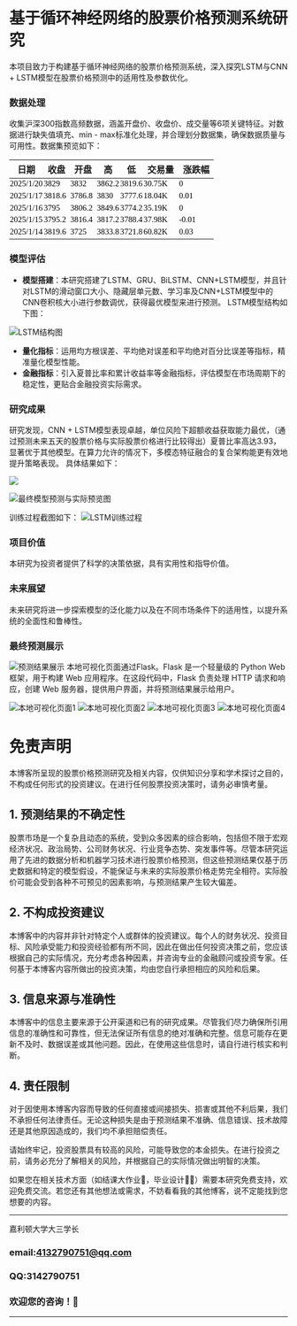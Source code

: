 # 基于循环神经网络的股票价格预测系统研究

本项目致力于构建基于循环神经网络的股票价格预测系统，深入探究LSTM与CNN + LSTM模型在股票价格预测中的适用性及参数优化。

### 数据处理
收集沪深300指数高频数据，涵盖开盘价、收盘价、成交量等6项关键特征。对数据进行缺失值填充、min - max标准化处理，并合理划分数据集，确保数据质量与可用性。数据集预览如下：
<html xmlns:v="urn:schemas-microsoft-com:vml" xmlns:o="urn:schemas-microsoft-com:office:office" xmlns:x="urn:schemas-microsoft-com:office:excel" xmlns="http://www.w3.org/TR/REC-html40">
<head>

<meta name=Generator content="Microsoft Excel">
<!--[if !mso]>
<style>
v\:* {behavior:url(#default#VML);}
o\:* {behavior:url(#default#VML);}
x\:* {behavior:url(#default#VML);}
.shape {behavior:url(#default#VML);}
</style>
<![endif]-->
<style>
<!--.font0
	{color:#000000;
	font-size:11.0pt;
	font-family:宋体;
	font-weight:400;
	font-style:normal;
	text-decoration:none;}
br
	{mso-data-placement:same-cell;}
td
	{padding-top:1px;
	padding-left:1px;
	padding-right:1px;
	mso-ignore:padding;
	color:#000000;
	font-size:11.0pt;
	font-weight:400;
	font-style:normal;
	text-decoration:none;
	font-family:宋体;
	mso-generic-font-family:auto;
	mso-font-charset:134;
	mso-number-format:General;
	border:none;
	mso-background-source:auto;
	mso-pattern:auto;
	text-align:general;
	vertical-align:middle;
	white-space:nowrap;
	mso-rotate:0;
	mso-protection:locked visible;}
.et2
	{mso-generic-font-family:auto;
	mso-font-charset:134;
	mso-number-format:"yyyy/m/d";}
-->
</style>
</head>
<body>
<!--StartFragment-->

日期 | 收盘 | 开盘 | 高 | 低 | 交易量 | 涨跌幅
-- | -- | -- | -- | -- | -- | --
2025/1/20 | 3829 | 3832 | 3862.2 | 3819.6 | 30.75K | 0
2025/1/17 | 3818.6 | 3786.8 | 3830 | 3777.6 | 18.04K | 0.01
2025/1/16 | 3795 | 3806.2 | 3849.6 | 3774.2 | 35.19K | 0
2025/1/15 | 3795.2 | 3816.4 | 3817.2 | 3788.4 | 37.98K | -0.01
2025/1/14 | 3819.6 | 3725 | 3833.8 | 3721.8 | 60.82K | 0.03


<!--EndFragment-->
</body>

</html>



### 模型评估
- **模型搭建**：本研究搭建了LSTM、GRU、BiLSTM、CNN+LSTM模型，并且针对LSTM的滑动窗口大小、隐藏层单元数、学习率及CNN+LSTM模型中的CNN卷积核大小进行参数调优，获得最优模型来进行预测。
LSTM模型结构如下图：



![LSTM结构图](https://img.picui.cn/free/2025/03/27/67e50c986e41e.png)

- **量化指标**：运用均方根误差、平均绝对误差和平均绝对百分比误差等指标，精准量化模型性能。
- **金融指标**：引入夏普比率和累计收益率等金融指标，评估模型在市场周期下的稳定性，更贴合金融投资实际需求。

### 研究成果
研究发现，CNN + LSTM模型表现卓越，单位风险下超额收益获取能力最优，（通过预测未来五天的股票价格与实际股票价格进行比较得出）夏普比率高达3.93，显著优于其他模型。在算力允许的情况下，多模态特征融合的复合架构能更有效地提升策略表现。
具体结果如下：

![](https://img.picui.cn/free/2025/03/27/67e50d167981e.png)

![最终模型预测与实际预览图](https://img.picui.cn/free/2025/03/27/67e50d9f0c900.png)

训练过程截图如下：
![LSTM训练过程](https://img.picui.cn/free/2025/03/27/67e50e66c82e4.png)

### 项目价值
本研究为投资者提供了科学的决策依据，具有实用性和指导价值。

### 未来展望
未来研究将进一步探索模型的泛化能力以及在不同市场条件下的适用性，以提升系统的全面性和鲁棒性。 

### 最终预测展示
![预测结果展示](https://img.picui.cn/free/2025/03/27/67e50ef583ce1.png)
本地可视化页面通过Flask。Flask 是一个轻量级的 Python Web 框架，用于构建 Web 应用程序。在这段代码中，Flask 负责处理 HTTP 请求和响应，创建 Web 服务器，提供用户界面，并将预测结果展示给用户。

![本地可视化页面1](https://img.picui.cn/free/2025/03/27/67e50f7b836ea.png)
![本地可视化页面2](https://img.picui.cn/free/2025/03/27/67e50f7baa35d.png)
![本地可视化页面3](https://img.picui.cn/free/2025/03/27/67e50f7bb9c21.png)
![本地可视化页面4](https://img.picui.cn/free/2025/03/27/67e50f7baa4c1.png)

# 免责声明

本博客所呈现的股票价格预测研究及相关内容，仅供知识分享和学术探讨之目的，不构成任何形式的投资建议。在进行任何股票投资决策时，请务必审慎考量。

## 1. 预测结果的不确定性
股票市场是一个复杂且动态的系统，受到众多因素的综合影响，包括但不限于宏观经济状况、政治局势、公司财务状况、行业竞争态势、突发事件等。尽管本研究运用了先进的数据分析和机器学习技术进行股票价格预测，但这些预测结果仅基于历史数据和特定的模型假设，不能保证与未来的实际股票价格走势完全相符。实际股价可能会受到各种不可预见的因素影响，与预测结果产生较大偏差。

## 2. 不构成投资建议
本博客中的内容并非针对特定个人或群体的投资建议。每个人的财务状况、投资目标、风险承受能力和投资经验都有所不同，因此在做出任何投资决策之前，您应该根据自己的实际情况，充分考虑各种因素，并咨询专业的金融顾问或投资专家。任何基于本博客内容所做出的投资决策，均由您自行承担相应的风险和后果。

## 3. 信息来源与准确性
本博客中的信息主要来源于公开渠道和已有的研究成果。尽管我们尽力确保所引用信息的准确性和可靠性，但无法保证所有信息的绝对准确和完整。信息可能存在更新不及时、数据误差或其他问题。因此，在使用这些信息时，请自行进行核实和判断。

## 4. 责任限制
对于因使用本博客内容而导致的任何直接或间接损失、损害或其他不利后果，我们不承担任何法律责任。无论这种损失是由于预测结果不准确、信息错误、技术故障还是其他原因造成的，我们均不承担赔偿责任。

请始终牢记，投资股票具有较高的风险，可能导致您的本金损失。在进行投资之前，请务必充分了解相关的风险，并根据自己的实际情况做出明智的决策。 

如果您在相关技术方面（如结课大作业🛴，毕业设计🏳‍🌈）需要本研究免费支持，欢迎免费交流。若您还有其他想法或需求，不妨看看我的其他博客，说不定能找到您想要的内容。 
                                                                                                            
***
嘉利顿大学大三学长 
### email:4132790751@qq.com
### QQ:3142790751
### 欢迎您的咨询！🚀
***
